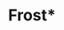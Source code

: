---
title: "Frost*"
summary: "UK based progressive rock group formed in 2004 by alongside of , & of and . Jem decided to dissolve the band in 2006 to focus on other commitments but changed his mind in 2007 and reformed the group to work on new music. John Jowitt and Andy Edwards left the group and were replaced by and . Blundell left the group in May 2019 due to personal success as a session drummer for other artists and the group proceeded as a trio with the drumspot left vacant. Instead, the group continued working with guest drummers."
image: "frost.jpg"
apple_music_artist_url: "https://music.apple.com/gb/artist/frost/521831953"
---